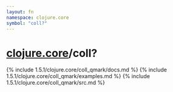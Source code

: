 ```yaml
---
layout: fn
namespace: clojure.core
symbol: "coll?"
---
```


# [clojure.core](../)/coll?

{% include 1.5.1/clojure.core/coll_qmark/docs.md %}
{% include 1.5.1/clojure.core/coll_qmark/examples.md %}
{% include 1.5.1/clojure.core/coll_qmark/src.md %}


